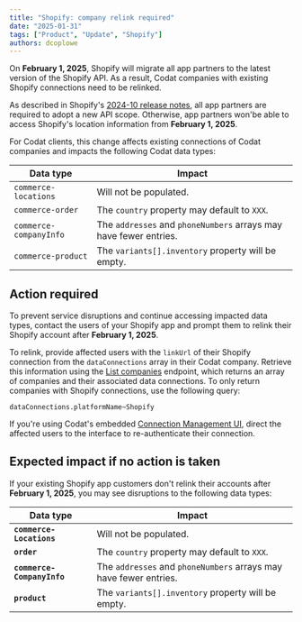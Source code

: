 ```yaml
---
title: "Shopify: company relink required"
date: "2025-01-31"
tags: ["Product", "Update", "Shopify"]
authors: dcoplowe
---
```


On **February 1, 2025**, Shopify will migrate all app partners to the latest version of the Shopify API. As a result, Codat companies with existing Shopify connections need to be relinked.

<!--truncate-->

As described in Shopify's [2024-10 release notes](https://shopify.dev/docs/api/release-notes/2024-10#breaking-changes), all app partners are required to adopt a new API scope. Otherwise, app partners won'be able to access Shopify's location information from **February 1, 2025**.

For Codat clients, this change affects existing connections of Codat companies and impacts the following Codat data types:

| Data type              | Impact                                                            |
| ---------------------- | ----------------------------------------------------------------- |
| `commerce-locations`   | Will not be populated.                                            |
| `commerce-order`       | The `country` property may default to `XXX`.                      |
| `commerce-companyInfo` | The `addresses` and `phoneNumbers` arrays may have fewer entries. |
| `commerce-product`     | The `variants[].inventory` property will be empty.                |

## Action required

To prevent service disruptions and continue accessing impacted data types, contact the users of your Shopify app and prompt them to relink their Shopify account after **February 1, 2025**.

To relink, provide affected users with the `linkUrl` of their Shopify connection from the `dataConnections` array in their Codat company. Retrieve this information using the [List companies](/platform-api#/operations/list-companies) endpoint, which returns an array of companies and their associated data connections. To only return companies with Shopify connections, use the following query:

```
dataConnections.platformName~Shopify
```

If you're using Codat's embedded [Connection Management UI](/auth-flow/optimize/connection-management), direct the affected users to the interface to re-authenticate their connection.

## Expected impact if no action is taken

If your existing Shopify app customers don't relink their accounts after **February 1, 2025**, you may see disruptions to the following data types:

| Data type                  | Impact                                                            |
| -------------------------- | ----------------------------------------------------------------- |
| **`commerce-Locations`**   | Will not be populated.                                            |
| **`order`**                | The `country` property may default to `XXX`.                      |
| **`commerce-CompanyInfo`** | The `addresses` and `phoneNumbers` arrays may have fewer entries. |
| **`product`**              | The `variants[].inventory` property will be empty.                |
